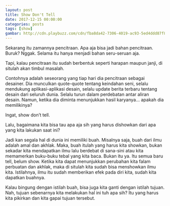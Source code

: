 ```yaml
---
layout: post
title: Show Don't Tell
date: 2017-12-15 00:00:00
categories: posts
tags: [show]
gambar: http://cdn.playbuzz.com/cdn/fba8da42-7306-4019-ac93-5ed4ddd87f8d/2e3b9353-5680-4168-8086-866b6660e214_560_420.jpg
---
```


Sekarang itu zamannya pencitraan. Apa aja bisa jadi bahan pencitraan. Buruk? Nggak. Selama itu hanya menjadi bahan seru-seruan aja.

Tapi, kalau pencitraan itu sudah berbentuk seperti harapan maupun janji, di situlah akan timbul masalah.

Contohnya adalah seseorang yang tiap hari dia pencitraan sebagai desainer. Dia munculkan quote-quote tentang keindahan seni, selalu mendukung aplikasi-aplikasi desain, selalu update berita terbaru tentang desain dari seluruh dunia. Selalu turun dalam perdebatan antar aliran desain. Namun, ketika dia diminta menunjukkan hasil karyanya… apakah dia memilikinya?

Ingat, show don’t tell.

Lalu, bagaimana kita bisa tau apa aja sih yang harus dishowkan dari apa yang kita lakukan saat ini?

Jadi kan segala hal di dunia ini memiliki buah. Misalnya saja, buah dari ilmu adalah amal dan akhlak. Maka, buah itulah yang harus kita showkan, bukan sekadar kita mendapatkan ilmu lalu berdebat di sana-sini atau kita memamerkan buku-buku tebal yang kita baca. Bukan itu ya. Itu semua baru tell, belum show. Ketika kita dapat menunjukkan perubahan kita falam perbuatan dan akhlak, maka di situlah kita sudah bisa menshowkan ilmu kita. Istilahnya, ilmu itu sudah memberikan efek pada diri kita, sudah kita dapatkan buahnya.

Kalau bingung dengan istilah buah, bisa juga kita ganti dengan istilah tujuan. Nah, tujuan sebenarnya kita melakukan hal ini tuh apa sih? Itu yang harus kita pikirkan dan kita gapai tujuan tersebut.